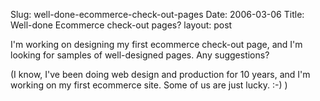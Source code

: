 Slug: well-done-ecommerce-check-out-pages
Date: 2006-03-06
Title: Well-done Ecommerce check-out pages?
layout: post

I&#39;m working on designing my first ecommerce check-out page, and I&#39;m looking for samples of well-designed pages. Any suggestions?

(I know, I&#39;ve been doing web design and production for 10 years, and I&#39;m working on my first ecommerce site. Some of us are just lucky. :-) )
